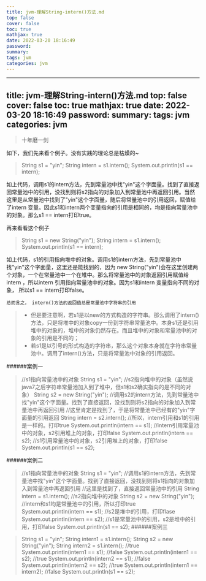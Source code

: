 ```yaml
---
title: jvm-理解String-intern()方法.md
top: false
cover: false
toc: true
mathjax: true
date: 2022-03-20 18:16:49
password:
summary:
tags: jvm
categories: jvm
---
```

---
title: jvm-理解String-intern()方法.md
top: false
cover: false
toc: true
mathjax: true
date: 2022-03-20 18:16:49
password:
summary:
tags: jvm
categories: jvm
---
> 十年磨一剑


如下，我们先来看个例子。没有实践的理论总是枯燥的~
>   String s1 = "yin";
     String intern = s1.intern();
     System.out.println(s1 == intern);

如上代码，调用s1的intern方法，先到常量池中找"yin"这个字面量。找到了直接返回常量池中的引用，没找到则将s2指向的对象加入到常量池中再返回引用。当然这里是从常量池中找到了"yin"这个字面量，随后将常量池中的引用返回，赋值给了intern 变量。因此s1和intern两个变量指向的引用是相同的，均是指向常量池中的对象。那么s1 == intern打印true。

再来看看这个例子
>   String s1 = new String("yin");
     String intern = s1.intern();
     System.out.println(s1 == intern);

如上代码，s1的引用指向堆中的对象。调用s1的intern方法，先到常量池中找"yin"这个字面量，这里还是能找到的，因为 new String("yin")会在这里创建两个对象，一个在常量池中一个在堆中。那么将常量池中的对象返回引用赋值给intern ，所以intern 引用指向常量池中的对象。因为s1和intern 变量指向不同的对象， 所以s1 == intern打印false。



`总而言之， intern()方法的返回值总是常量池中字符串的引用`

>- 但是要注意啊，若s1是以new的方式构造的字符串。那么调用了intern()方法，只是将堆中的对象copy一份到字符串常量池中。本身s1还是引用堆中的对象的，堆中的对象仍然存在。而且堆中的对象和常量池中的对象的引用是不同的；
>- 若s1是以引号的形式构造的字符串，那么这个对象本身就在字符串常量池中。调用了intern()方法，只是将常量池中对象的引用返回。








######案例一
> //s1指向常量池中的对象
String s1 = "yin";
> //s2指向堆中的对象（虽然说java7之后字符串常量池加入到了堆中，但s1和s2确实指向的是不同的对象）
String s2 = new String("yin");
//调用s2的intern方法，先到常量池中找"yin"这个字面量。找到了直接返回，没找到则将s2指向的对象加入到常量池中再返回引用
//这里肯定是找到了，于是将常量池中已经有的"yin"字面量的引用返回
> String intern = s2.intern();
//所以，intern引用和s1的引用是一样的。打印true
System.out.println(intern == s1);
//intern引用常量池中的对象，s2引用堆上的对象，打印false
System.out.println(intern == s2);
//s1引用常量池中的对象，s2引用堆上的对象，打印false
System.out.println(s1 == s2);


######案例二
>//s1指向常量池中的对象
String s1 = "yin";
//调用s1的intern方法，先到常量池中找"yin"这个字面量。找到了直接返回，没找到则将s1指向的对象加入到常量池中再返回引用
//这里是找到了，直接返回常量池中的引用
String intern = s1.intern();
//s2指向堆中的对象
String s2 = new String("yin");
//intern和s1均是常量池中的引用，所以打印true
System.out.println(intern == s1);
//s2是堆中的引用，打印flase
System.out.println(intern == s2);
//s1是常量池中的引用，s2是堆中的引用，打印false
System.out.println(s1 == s2);
######案例三

>String s1 = "yin";
String intern1 = s1.intern();
String s2 = new String("yin");
String intern2 = s1.intern();
//true
System.out.println(intern1 == s1);
//false
System.out.println(intern1 == s2);
//true
System.out.println(intern2 == s1);
//false
System.out.println(intern2 == s2);
//true
>System.out.println(intern1 == intern2);
//false
System.out.println(s1 == s2);
